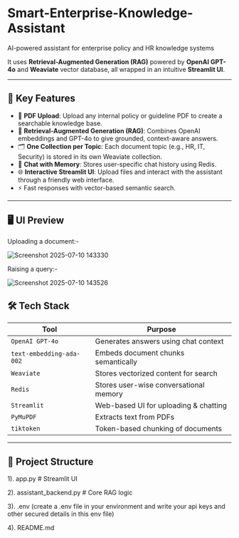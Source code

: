 # Smart-Enterprise-Knowledge-Assistant
AI-powered assistant for enterprise policy and HR knowledge systems

It uses **Retrieval-Augmented Generation (RAG)** powered by **OpenAI GPT-4o** and **Weaviate** vector database, all wrapped in an intuitive **Streamlit UI**.

---

## 🚀 Key Features

- 📁 **PDF Upload**: Upload any internal policy or guideline PDF to create a searchable knowledge base.
- 🧠 **Retrieval-Augmented Generation (RAG)**: Combines OpenAI embeddings and GPT-4o to give grounded, context-aware answers.
- 🗂️ **One Collection per Topic**: Each document topic (e.g., HR, IT, Security) is stored in its own Weaviate collection.
- 💬 **Chat with Memory**: Stores user-specific chat history using Redis.
- 🌐 **Interactive Streamlit UI**: Upload files and interact with the assistant through a friendly web interface.
- ⚡ Fast responses with vector-based semantic search.
---

## 🖥️ UI Preview
Uploading a document:-

![Screenshot 2025-07-10 143330](https://github.com/user-attachments/assets/2c7f9941-34e3-4ba1-a6b4-dd035ffc4c4b)


Raising a query:-

![Screenshot 2025-07-10 143526](https://github.com/user-attachments/assets/b924e3e8-f396-4564-abcc-bab2a6cb68d9)


## 🛠️ Tech Stack

| Tool         | Purpose                                |
|--------------|----------------------------------------|
| `OpenAI GPT-4o` | Generates answers using chat context |
| `text-embedding-ada-002` | Embeds document chunks semantically |
| `Weaviate`    | Stores vectorized content for search  |
| `Redis`       | Stores user-wise conversational memory |
| `Streamlit`   | Web-based UI for uploading & chatting |
| `PyMuPDF`     | Extracts text from PDFs               |
| `tiktoken`    | Token-based chunking of documents     |

---



## 📁 Project Structure
1). app.py                      # Streamlit UI

2). assistant_backend.py       # Core RAG logic

3). .env (create a .env file in your environment and write your api keys and other secured details in this env file)

4). README.md

